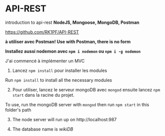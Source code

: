 # API-REST
introduction to api-rest **NodeJS, Mongoose, MongoDB, Postman**

https://github.com/RK1PF/API-REST

**à utiliser avec Postman! Use with Postman, there is no form**

**Installez aussi nodemon avec `npm i nodemon` ou `npm i -g nodemon`**

J'ai commencé à implémenter un MVC

1. Lancez `npm install` pour installer les modules

Run `npm install` to install all the necessary modules

2. Pour utiliser, lancez le serveur mongoDB avec `mongod` ensuite lancez `npm start` dans la racine du projet.

To use, run the mongoDB server with `mongod` then run `npm start` in this folder's path

3. The node server will run up on http://localhost:987

4. The database name is *wikiDB*
